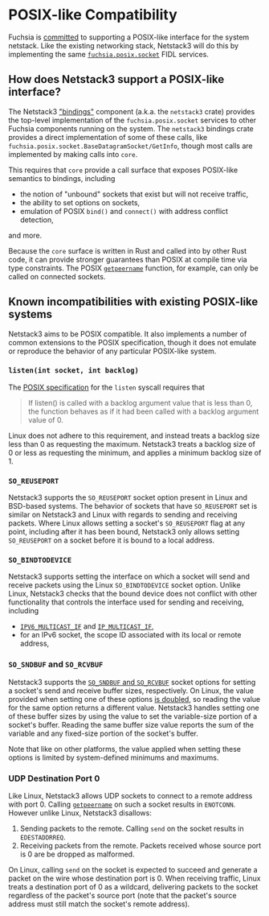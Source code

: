 # POSIX-like Compatibility

Fuchsia is [committed][Fuchsia RFC-0184] to supporting a POSIX-like interface
for the system netstack. Like the existing networking stack, Netstack3 will
do this by implementing the same [`fuchsia.posix.socket`] FIDL services.

## How does Netstack3 support a POSIX-like interface?

The Netstack3 ["bindings"][core and bindings] component (a.k.a. the `netstack3`
crate) provides the top-level implementation of the `fuchsia.posix.socket`
services to other Fuchsia components running on the system. The `netstack3`
bindings crate provides a direct implementation of some of these calls, like
`fuchsia.posix.socket.BaseDatagramSocket/GetInfo`, though most calls are
implemented by making calls into `core`.

This requires that `core` provide a call surface that exposes POSIX-like
semantics to bindings, including

- the notion of "unbound" sockets that exist but will not receive traffic,
- the ability to set options on sockets,
- emulation of POSIX `bind()` and `connect()` with address conflict detection,

and more.

Because the `core` surface is written in Rust and called into by other Rust
code, it can provide stronger guarantees than POSIX at compile time via type
constraints. The POSIX [`getpeername`] function, for example, can only be called
on connected sockets.

## Known incompatibilities with existing POSIX-like systems

Netstack3 aims to be POSIX compatible. It also implements a number of common
extensions to the POSIX specification, though it does not emulate or reproduce
the behavior of any particular POSIX-like system.

### `listen(int socket, int backlog)`

The [POSIX specification][POSIX listen] for the `listen` syscall requires that

> If listen() is called with a backlog argument value that is less than 0, the
> function behaves as if it had been called with a backlog argument value of 0.

Linux does not adhere to this requirement, and instead treats a backlog size
less than 0 as requesting the maximum. Netstack3 treats a backlog size of 0 or
less as requesting the minimum, and applies a minimum backlog size of 1.

### `SO_REUSEPORT`

Netstack3 supports the `SO_REUSEPORT` socket option present in Linux and
BSD-based systems. The behavior of sockets that have `SO_REUSEPORT` set is
similar on Netstack3 and Linux with regards to sending and receiving packets.
Where Linux allows setting a socket's `SO_REUSEPORT` flag at any point,
including after it has been bound, Netstack3 only allows setting `SO_REUSEPORT`
on a socket before it is bound to a local address.

### `SO_BINDTODEVICE`

Netstack3 supports setting the interface on which a socket will send and receive
packets using the Linux `SO_BINDTODEVICE` socket option. Unlike Linux, Netstack3
checks that the bound device does not conflict with other functionality that
controls the interface used for sending and receiving, including
- [`IPV6_MULTICAST_IF`] and [`IP_MULTICAST_IF`],
- for an IPv6 socket, the scope ID associated with its local or remote address,

### `SO_SNDBUF` and `SO_RCVBUF`

Netstack3 supports the [`SO_SNDBUF` and `SO_RCVBUF`][POSIX buffer sizes] socket
options for setting a socket's send and receive buffer sizes, respectively. On
Linux, the value provided when setting one of these options
[is doubled][Linux buffer sizes], so reading the value for the same option
returns a different value. Netstack3 handles setting one of these buffer sizes
by using the value to set the variable-size portion of a socket's buffer.
Reading the same buffer size value reports the sum of the variable and any
fixed-size portion of the socket's buffer.

Note that like on other platforms, the value applied when setting these options
is limited by system-defined minimums and maximums.

### UDP Destination Port 0
Like Linux, Netstack3 allows UDP sockets to connect to a remote address with
port 0. Calling [`getpeername`] on such a socket results in `ENOTCONN`. However
unlike Linux, Netstack3 disallows:

  1. Sending packets to the remote. Calling `send` on the socket results in
    `EDESTADDRREQ`.
  2. Receiving packets from the remote. Packets received whose source port is 0
    are be dropped as malformed.

On Linux, calling `send` on the socket is expected to succeed and generate a
packet on the wire whose destination port is 0. When receiving traffic, Linux
treats a destination port of 0 as a wildcard, delivering packets to the socket
regardless of the packet's source port (note that the packet's source address
must still match the socket's remote address).

[Fuchsia RFC-0184]: /docs/contribute/governance/rfcs/0184_posix_compatibility_for_the_system_netstack
[`fuchsia.posix.socket`]: /sdk/fidl/fuchsia.posix.socket/socket.fidl
[core and bindings]: ./CORE_BINDINGS.md#core-and-bindings
[`getpeername`]: https://pubs.opengroup.org/onlinepubs/9699919799/functions/getpeername.html
[POSIX listen]: https://pubs.opengroup.org/onlinepubs/9699919799/functions/listen.html
[`IPV6_MULTICAST_IF`]: https://pubs.opengroup.org/onlinepubs/9699919799/functions/V2_chap02.html
[`IP_MULTICAST_IF`]: https://man7.org/linux/man-pages/man7/ip.7.html
[POSIX buffer sizes]: https://pubs.opengroup.org/onlinepubs/9699919799/functions/V2_chap02.html#tagtcjh_8
[Linux buffer sizes]: https://man7.org/linux/man-pages/man7/socket.7.html
